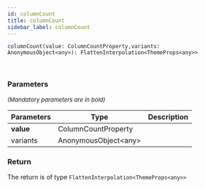 ```yaml
---
id: columnCount
title: columnCount
sidebar_label: columnCount
---
```


```tsx
columnCount(value: ColumnCountProperty,variants: AnonymousObject<any>): FlattenInterpolation<ThemeProps<any>>
```
<br/>



### Parameters

<font size="2"><i>(Mandatory parameters are in bold)</i></font>

| Parameters | Type | Description |
| --------- | ---- | ----------- |
| **value** | ColumnCountProperty |  |
| variants | AnonymousObject<any\> |  |


### Return



The return is of type <code>FlattenInterpolation<ThemeProps<any\>\></code>